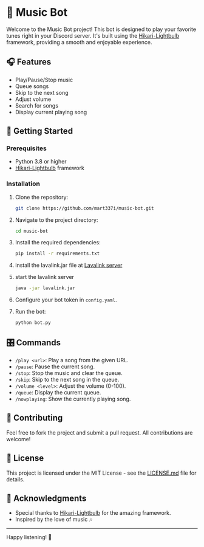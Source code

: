 # 🎵 Music Bot

Welcome to the Music Bot project! This bot is designed to play your favorite tunes right in your Discord server. It's built using the [Hikari-Lightbulb](https://github.com/tandemdude/hikari-lightbulb) framework, providing a smooth and enjoyable experience.

## 🎧 Features

- Play/Pause/Stop music
- Queue songs
- Skip to the next song
- Adjust volume
- Search for songs
- Display current playing song

## 🚀 Getting Started

### Prerequisites

- Python 3.8 or higher
- [Hikari-Lightbulb](https://github.com/tandemdude/hikari-lightbulb) framework

### Installation

1. Clone the repository:
   ```bash
   git clone https://github.com/mart337i/music-bot.git
   ```

2. Navigate to the project directory:
   ```bash
   cd music-bot
   ```

3. Install the required dependencies:
   ```bash
   pip install -r requirements.txt
   ```

4. install the lavalink.jar file at [Lavalink server](https://github.com/Cog-Creators/Lavalink-Jars/releases) 

5. start the lavalink server
   ```bash
   java -jar lavalink.jar
   ```

6. Configure your bot token in `config.yaml`.

7. Run the bot:
   ```bash
   python bot.py
   ```

## 🎛️ Commands

- `/play <url>`: Play a song from the given URL.
- `/pause`: Pause the current song.
- `/stop`: Stop the music and clear the queue.
- `/skip`: Skip to the next song in the queue.
- `/volume <level>`: Adjust the volume (0-100).
- `/queue`: Display the current queue.
- `/nowplaying`: Show the currently playing song.

## 📝 Contributing

Feel free to fork the project and submit a pull request. All contributions are welcome!

## 📜 License

This project is licensed under the MIT License - see the [LICENSE.md](LICENSE.md) file for details.

## 🙏 Acknowledgments

- Special thanks to [Hikari-Lightbulb](https://github.com/tandemdude/hikari-lightbulb) for the amazing framework.
- Inspired by the love of music 🎶

---

Happy listening! 🎵
